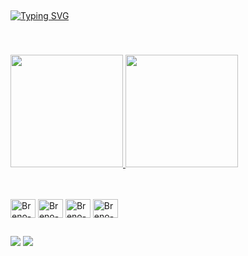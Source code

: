## 
[![Typing SVG](https://readme-typing-svg.herokuapp.com/?color=00ff00&size=35&center=true&vCenter=true&width=1000&lines=+Hi,Be+Welcome!😁;+My+name+is+Breno)](https://git.io/typing-svg)<div><br><h3>




<a href="https://github.com/BrenoM097">
  <img height="180em" src="https://github-readme-stats.vercel.app/api?username=BrenoM097&show_icons=true&theme=great-gatsby">
  <img height="180em" src="https://github-readme-stats.vercel.app/api/top-langs/?username=BrenoM097&layout=compact&theme=great-gatsby">
</a>

##

<div style="display: inline_block"><br>
  <img align="center" alt="Breno-php" height="30" width="40" src="https://cdn.jsdelivr.net/gh/devicons/devicon/icons/java/java-original.svg">
  <img align="center" alt="Breno-react" height="30" width="40" src="https://cdn.jsdelivr.net/gh/devicons/devicon/icons/spring/spring-original.svg">
   <img align="center" alt="Breno-js" height="30" width="40" src="https://cdn.jsdelivr.net/gh/devicons/devicon/icons/php/php-original.svg">
   <img align="center" alt="Breno-js" height="30" width="40" src="https://cdn.jsdelivr.net/gh/devicons/devicon/icons/laravel/laravel-original.svg">
</div>

##

<div> 
  <a href="https://www.linkedin.com/in/breno-melo-porcel/" target="_blank"><img src="https://img.shields.io/badge/-LinkedIn-%230077B5?style=for-the-badge&logo=linkedin&logoColor=white" target="_blank"></a> 
  <a href = "mailto:melobreno89@gmail.com"><img src="https://img.shields.io/badge/-Gmail-%23333?style=for-the-badge&logo=gmail&logoColor=white" target="_blank"></a>
  
##
